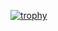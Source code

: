 [![trophy](https://github-profile-trophy.vercel.app/?username=LukasTheDev)](https://github.com/LukasTheDev/github-profile-trophy)
